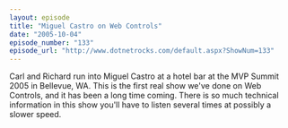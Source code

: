 ```yaml
---
layout: episode
title: "Miguel Castro on Web Controls"
date: "2005-10-04"
episode_number: "133"
episode_url: "http://www.dotnetrocks.com/default.aspx?ShowNum=133"
---
```


Carl and Richard run into Miguel Castro at a hotel bar at the MVP Summit 2005 in Bellevue, WA. This is the first real show we've done on Web Controls, and it has been a long time coming. There is so much technical information in this show you'll have to listen several times at possibly a slower speed. 
